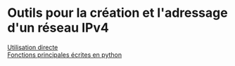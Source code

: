 <h1>Outils pour la création et l'adressage d'un réseau IPv4</h1>

<a href='https://divulgacheur.github.io/ipv4_tools/index.html'>Utilisation directe</a><br>
<a href='./ipv4_tools.py' >Fonctions principales écrites en python</a><br>
